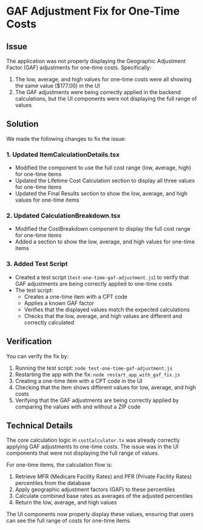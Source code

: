 # GAF Adjustment Fix for One-Time Costs

## Issue

The application was not properly displaying the Geographic Adjustment Factor (GAF) adjustments for one-time costs. Specifically:

1. The low, average, and high values for one-time costs were all showing the same value ($177.00) in the UI
2. The GAF adjustments were being correctly applied in the backend calculations, but the UI components were not displaying the full range of values

## Solution

We made the following changes to fix the issue:

### 1. Updated ItemCalculationDetails.tsx

- Modified the component to use the full cost range (low, average, high) for one-time items
- Updated the Lifetime Cost Calculation section to display all three values for one-time items
- Updated the Final Results section to show the low, average, and high values for one-time items

### 2. Updated CalculationBreakdown.tsx

- Modified the CostBreakdown component to display the full cost range for one-time items
- Added a section to show the low, average, and high values for one-time items

### 3. Added Test Script

- Created a test script (`test-one-time-gaf-adjustment.js`) to verify that GAF adjustments are being correctly applied to one-time costs
- The test script:
  - Creates a one-time item with a CPT code
  - Applies a known GAF factor
  - Verifies that the displayed values match the expected calculations
  - Checks that the low, average, and high values are different and correctly calculated

## Verification

You can verify the fix by:

1. Running the test script: `node test-one-time-gaf-adjustment.js`
2. Restarting the app with the fix: `node restart_app_with_gaf_fix.js`
3. Creating a one-time item with a CPT code in the UI
4. Checking that the item shows different values for low, average, and high costs
5. Verifying that the GAF adjustments are being correctly applied by comparing the values with and without a ZIP code

## Technical Details

The core calculation logic in `costCalculator.ts` was already correctly applying GAF adjustments to one-time costs. The issue was in the UI components that were not displaying the full range of values.

For one-time items, the calculation flow is:

1. Retrieve MFR (Medicare Facility Rates) and PFR (Private Facility Rates) percentiles from the database
2. Apply geographic adjustment factors (GAF) to these percentiles
3. Calculate combined base rates as averages of the adjusted percentiles
4. Return the low, average, and high values

The UI components now properly display these values, ensuring that users can see the full range of costs for one-time items.
